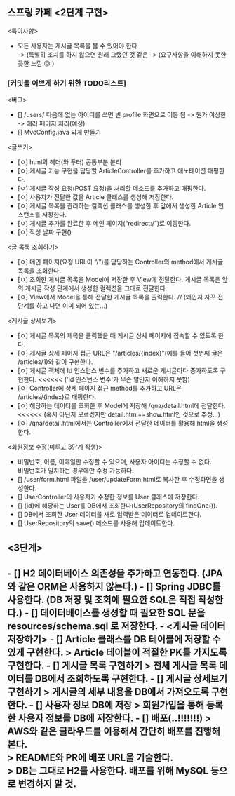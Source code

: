 ## 스프링 카페 <2단계 구현>

<특이사항>
- 모든 사용자는 게시글 목록을 볼 수 있어야 한다 <br>
-> (특별히 조치를 하지 않으면 원래 그랬던 것 같은 -> (요구사항을 이해하지 못한 듯한 느낌 :sweat: )

### [커밋을 이쁘게 하기 위한 TODO리스트]
<버그>
- [] /users/ 다음에 없는 아이디를 쓰면 빈 profile 화면으로 이동 됨 -> 뭔가 이상한 -> 에러 페이지 처리(예정)
- [] MvcConfig.java 되게 만들기 

<글쓰기>
- [ㅇ] html의 헤더(와 푸터) 공통부분 분리
- [ㅇ] 게시글 기능 구현을 담당할 ArticleController를 추가하고 애노테이션 매핑한다.
- [ㅇ] 게시글 작성 요청(POST 요청)을 처리할 메소드를 추가하고 매핑한다.
- [ㅇ] 사용자가 전달한 값을 Article 클래스를 생성해 저장한다.
- [ㅇ] 게시글 목록을 관리하는 컬렉션 클래스를 생성한 후 앞에서 생성한 Article 인스턴스를 저장한다.
- [ㅇ] 게시글 추가를 완료한 후 메인 페이지(“redirect:/”)로 이동한다.
- [ㅇ] 작성 날짜 구현()

<글 목록 조회하기>
- [ㅇ] 메인 페이지(요청 URL이 “/”)를 담당하는 Controller의 method에서 게시글 목록을 조회한다.
- [ㅇ] 조회한 게시글 목록을 Model에 저장한 후 View에 전달한다. 게시글 목록은 앞의 게시글 작성 단계에서 생성한 컬렉션을 그대로 전달한다.
- [ㅇ] View에서 Model을 통해 전달한 게시글 목록을 출력한다. // (왜인지 자꾸 전 단계를 하고 나면 이미 되어 있는...)

<게시글 상세보기>
- [ㅇ] 게시글 목록의 제목을 클릭했을 때 게시글 상세 페이지에 접속할 수 있도록 한다.
- [ㅇ] 게시글 상세 페이지 접근 URL은 "/articles/{index}"(예를 들어 첫번째 글은 /articles/1)와 같이 구현한다.
- [ㅇ] 게시글 객체에 Id 인스턴스 변수를 추가하고 새로운 게시글마다 증가하도록 구현한다. <<<<<< ('Id 인스턴스 변수'가 무슨 말인지 이해하지 못함)
- [ㅇ] Controller에 상세 페이지 접근 method를 추가하고 URL은 /articles/{index}로 매핑한다.
- [ㅇ] 해당하는 데이터를 조회한 후 Model에 저장해 /qna/detail.html에 전달한다.  <<<<<< (혹시 아닌지 모르겠지만 detail.html==show.html인 것으로 추정...)
- [ㅇ] /qna/detail.html에서는 Controller에서 전달한 데이터를 활용해 html을 생성한다.

<회원정보 수정(미루고 3단계 직행)>
- 비밀번호, 이름, 이메일만 수정할 수 있으며, 사용자 아이디는 수정할 수 없다.<br>비밀번호가 일치하는 경우에만 수정 가능하다.
- [] /user/form.html 파일을 /user/updateForm.html로 복사한 후 수정화면을 생성한다.
- [] UserController의 사용자가 수정한 정보를 User 클래스에 저장한다.
- [] {id}에 해당하는 User를 DB에서 조회한다(UserRepository의 findOne()).
- [] DB에서 조회한 User 데이터를 새로 입력받은 데이터로 업데이트한다.
- [] UserRepository의 save() 메소드를 사용해 업데이트한다.

## <3단계> 
<H2 데이터베이스 연동>
- [] H2 데이터베이스 의존성을 추가하고 연동한다. (JPA와 같은 ORM은 사용하지 않는다.)
- [] Spring JDBC를 사용한다. (DB 저장 및 조회에 필요한 SQL은 직접 작성한다.)
- [] 데이터베이스를 생성할 때 필요한 SQL 문을 resources/schema.sql 로 저장한다.
- 
<게시글 데이터 저장하기>
- [] Article 클래스를 DB 테이블에 저장할 수 있게 구현한다.
> Article 테이블이 적절한 PK를 가지도록 구현한다.
- [] 게시글 목록 구현하기
> 전체 게시글 목록 데이터를 DB에서 조회하도록 구현한다.
- [] 게시글 상세보기 구현하기
> 게시글의 세부 내용을 DB에서 가져오도록 구현한다.
- [] 사용자 정보 DB에 저장
> 회원가입을 통해 등록한 사용자 정보를 DB에 저장한다.
- [] 배포(..!!!!!!!)
> AWS와 같은 클라우드를 이용해서 간단히 배포를 진행해 본다.<br>
> README와 PR에 배포 URL을 기술한다.<br>
> DB는 그대로 H2를 사용한다. 배포를 위해 MySQL 등으로 변경하지 말 것.<br>

